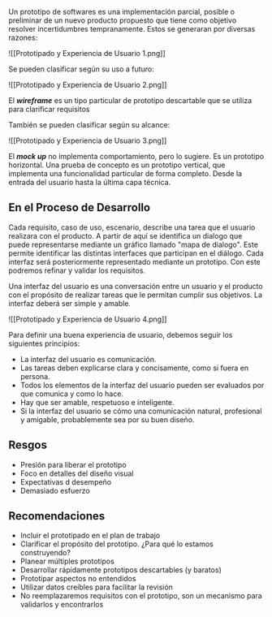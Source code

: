 Un prototipo de softwares es una implementación parcial, posible o preliminar de un nuevo producto propuesto que tiene como objetivo resolver incertidumbres tempranamente. Estos se generaran por diversas razones:

![[Prototipado y Experiencia de Usuario 1.png]]

Se pueden clasificar según su uso a futuro:

![[Prototipado y Experiencia de Usuario 2.png]]

El ***wireframe*** es un tipo particular de prototipo descartable que se utiliza para clarificar requisitos

También se pueden clasificar según su alcance:

![[Prototipado y Experiencia de Usuario 3.png]]

El ***mock up*** no implementa comportamiento, pero lo sugiere. Es un prototipo horizontal. Una prueba de concepto es un prototipo vertical, que implementa una funcionalidad particular de forma completo. Desde la entrada del usuario hasta la última capa técnica.

## En el Proceso de Desarrollo

Cada requisito, caso de uso, escenario, describe una tarea que el usuario realizara con el producto. A partir de aquí se identifica un dialogo que puede representarse mediante un gráfico llamado "mapa de dialogo". Este permite identificar las distintas interfaces que participan en el diálogo. Cada interfaz será posteriormente representado mediante un prototipo. Con este podremos refinar y validar los requisitos.

Una interfaz del usuario es una conversación entre un usuario y el producto con el propósito de realizar tareas que le permitan cumplir sus objetivos. La interfaz deberá ser simple y amable.

![[Prototipado y Experiencia de Usuario 4.png]]

Para definir una buena experiencia de usuario, debemos seguir los siguientes principios:

- La interfaz del usuario es comunicación.
- Las tareas deben explicarse clara y concisamente, como si fuera en persona.
- Todos los elementos de la interfaz del usuario pueden ser evaluados por que comunica y como lo hace.
- Hay que ser amable, respetuoso e inteligente.
- Si la interfaz del usuario se cómo una comunicación natural, profesional y amigable, probablemente sea por su buen diseño.

## Resgos

- Presión para liberar el prototipo
- Foco en detalles del diseño visual
- Expectativas d desempeño
- Demasiado esfuerzo

## Recomendaciones

- Incluir el prototipado en el plan de trabajo
- Clarificar el propósito del prototipo. ¿Para qué lo estamos construyendo?
- Planear múltiples prototipos
- Desarrollar rápidamente prototipos descartables (y baratos)
- Prototipar aspectos no entendidos
- Utilizar datos creíbles para facilitar la revisión
- No reemplazaremos requisitos con el prototipo, son un mecanismo para validarlos y encontrarlos
